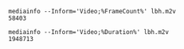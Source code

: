 
    mediainfo --Inform='Video;%FrameCount%' lbh.m2v
    58403

    mediainfo --Inform='Video;%Duration%' lbh.m2v
    1948713
